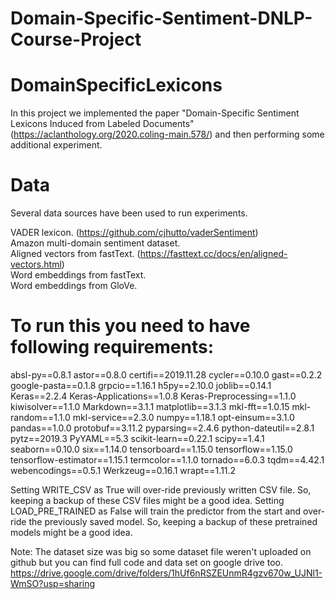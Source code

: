 # Domain-Specific-Sentiment-DNLP-Course-Project

# DomainSpecificLexicons

In this project we implemented the paper "Domain-Specific Sentiment Lexicons Induced from Labeled Documents" (https://aclanthology.org/2020.coling-main.578/) and then performing some additional experiment.




# Data
Several data sources have been used to run experiments.

VADER lexicon. (https://github.com/cjhutto/vaderSentiment) <br/>
Amazon multi-domain sentiment dataset. <br/>
Aligned vectors from fastText. (https://fasttext.cc/docs/en/aligned-vectors.html) <br/>
Word embeddings from fastText. <br/>
Word embeddings from GloVe. <br/>








# To run this you need to have following requirements:

absl-py==0.8.1
astor==0.8.0
certifi==2019.11.28
cycler==0.10.0
gast==0.2.2
google-pasta==0.1.8
grpcio==1.16.1
h5py==2.10.0
joblib==0.14.1
Keras==2.2.4
Keras-Applications==1.0.8
Keras-Preprocessing==1.1.0
kiwisolver==1.1.0
Markdown==3.1.1
matplotlib==3.1.3
mkl-fft==1.0.15
mkl-random==1.1.0
mkl-service==2.3.0
numpy==1.18.1
opt-einsum==3.1.0
pandas==1.0.0
protobuf==3.11.2
pyparsing==2.4.6
python-dateutil==2.8.1
pytz==2019.3
PyYAML==5.3
scikit-learn==0.22.1
scipy==1.4.1
seaborn==0.10.0
six==1.14.0
tensorboard==1.15.0
tensorflow==1.15.0
tensorflow-estimator==1.15.1
termcolor==1.1.0
tornado==6.0.3
tqdm==4.42.1
webencodings==0.5.1
Werkzeug==0.16.1
wrapt==1.11.2

Setting WRITE_CSV as True will over-ride previously written CSV file. So, keeping a backup of these CSV files might be a good idea. 
Setting LOAD_PRE_TRAINED as False will train the predictor from the start and over-ride the previously saved model. So, keeping a backup of these pretrained models might be a good idea.

Note: The dataset size was big so some dataset file weren't uploaded on github but you can find full code and data set on google drive too.
https://drive.google.com/drive/folders/1hUf6nRSZEUnmR4gzv670w_UJNl1-WmSO?usp=sharing


